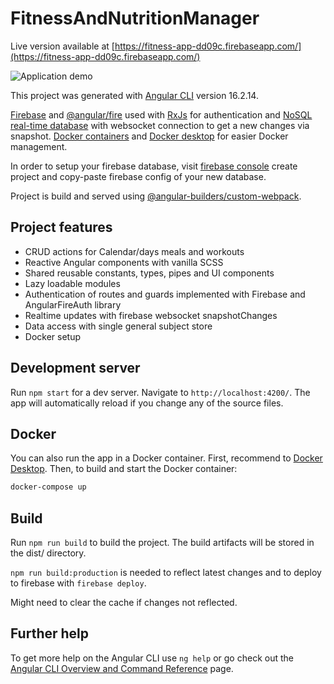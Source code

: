 # FitnessAndNutritionManager

Live version available at [https://fitness-app-dd09c.firebaseapp.com/](https://fitness-app-dd09c.firebaseapp.com/)

![Application demo](./docs/assets/images/fitness-demo.gif)

This project was generated with [Angular CLI](https://github.com/angular/angular-cli) version 16.2.14.

[Firebase](https://www.npmjs.com/package/firebase) and [@angular/fire](https://www.npmjs.com/package/@angular/fire) used with [RxJs](https://rxjs.dev/) for authentication and [NoSQL real-time database](https://firebase.google.com/docs/database) with websocket connection to get a new changes via snapshot.
[Docker containers](https://www.docker.com/) and [Docker desktop](https://www.docker.com/products/docker-desktop/) for easier Docker management.

In order to setup your firebase database, visit [firebase console](https://console.firebase.google.com/) create project and copy-paste firebase config of your new database.

Project is build and served using [@angular-builders/custom-webpack](https://www.npmjs.com/package/@angular-builders/custom-webpack).

## Project features

- CRUD actions for Calendar/days meals and workouts
- Reactive Angular components with vanilla SCSS
- Shared reusable constants, types, pipes and UI components
- Lazy loadable modules
- Authentication of routes and guards implemented with Firebase and AngularFireAuth library
- Realtime updates with firebase websocket snapshotChanges
- Data access with single general subject store
- Docker setup

## Development server

Run `npm start` for a dev server. Navigate to `http://localhost:4200/`. The app will automatically reload if you change any of the source files.

## Docker

You can also run the app in a Docker container. First, recommend to [Docker Desktop](https://www.docker.com/products/docker-desktop). Then, to build and start the Docker container:

```bash
docker-compose up
```

## Build

Run `npm run build` to build the project. The build artifacts will be stored in the dist/ directory.

`npm run build:production` is needed to reflect latest changes and to deploy to firebase with `firebase deploy`.

Might need to clear the cache if changes not reflected.

## Further help

To get more help on the Angular CLI use `ng help` or go check out the [Angular CLI Overview and Command Reference](https://angular.io/cli) page.
